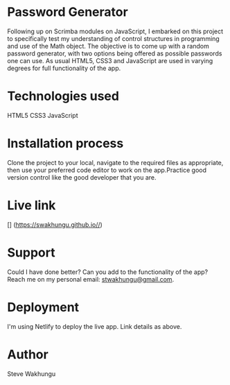 # Password Generator
Following up on Scrimba modules on JavaScript, I embarked on this project to specifically test my understanding of control structures in programming and use of the Math object. The objective is to come up with a random password generator, with two options being offered as possible passwords one can use. As usual HTML5, CSS3 and JavaScript are used in varying degrees for full functionality of the app.

# Technologies used
HTML5
CSS3
JavaScript

# Installation process
Clone the project to your local, navigate to the required files as appropriate, then use your preferred code editor to work on the app.Practice good version control like the good developer that you are.

# Live link
[] (https://swakhungu.github.io//)

# Support
Could I have done better? Can you add to the functionality of the app? Reach me on my personal email: stwakhungu@gmail.com.

# Deployment
I'm using Netlify to deploy the live app. Link details as above. 

# Author
Steve Wakhungu